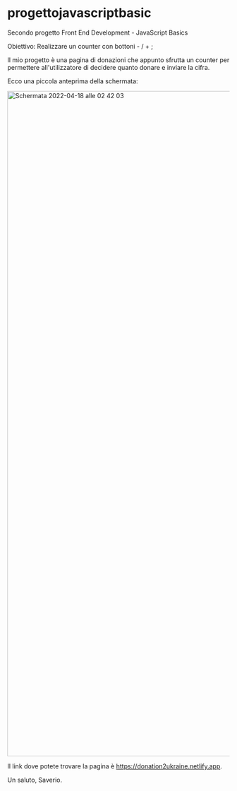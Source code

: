 # progettojavascriptbasic

Secondo progetto Front End Development - JavaScript Basics

Obiettivo: Realizzare un counter con bottoni - / + ; 

Il mio progetto è una pagina di donazioni che appunto sfrutta un counter per permettere all'utilizzatore di decidere quanto donare e inviare la cifra. 


Ecco una piccola anteprima della schermata: 

<img width="1507" alt="Schermata 2022-04-18 alle 02 42 03" src="https://user-images.githubusercontent.com/82771283/163739374-f17fa0ef-7673-4b9a-a18f-01fe6fb0a9b5.png">



Il link dove potete trovare la pagina è https://donation2ukraine.netlify.app. 


Un saluto, 
Saverio. 
